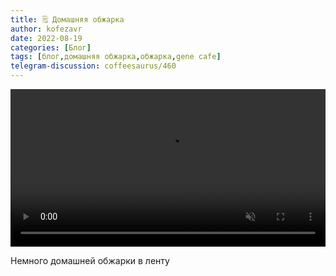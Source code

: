 ```yaml
---
title: 🗒 Домашняя обжарка
author: kofezavr
date: 2022-08-19
categories: [Блог]
tags: [блог,домашняя обжарка,обжарка,gene cafe]
telegram-discussion: coffeesaurus/460
--- 
```

<video width="100%" preload="auto" muted controls>
    <source src="/assets/img/posts/22/08/roasting.mov" type="video/mp4"/>
</video>

Немного домашней обжарки в ленту